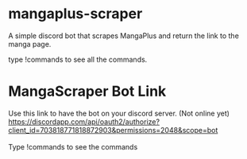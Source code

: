 # mangaplus-scraper
A simple discord bot that scrapes MangaPlus and return the link to the manga page.

type !commands to see all the commands.


# MangaScraper Bot Link
Use this link to have the bot on your discord server. (Not online yet)
<br>https://discordapp.com/api/oauth2/authorize?client_id=703818771818872903&permissions=2048&scope=bot</br>
<br>Type !commands to see the commands</br>
